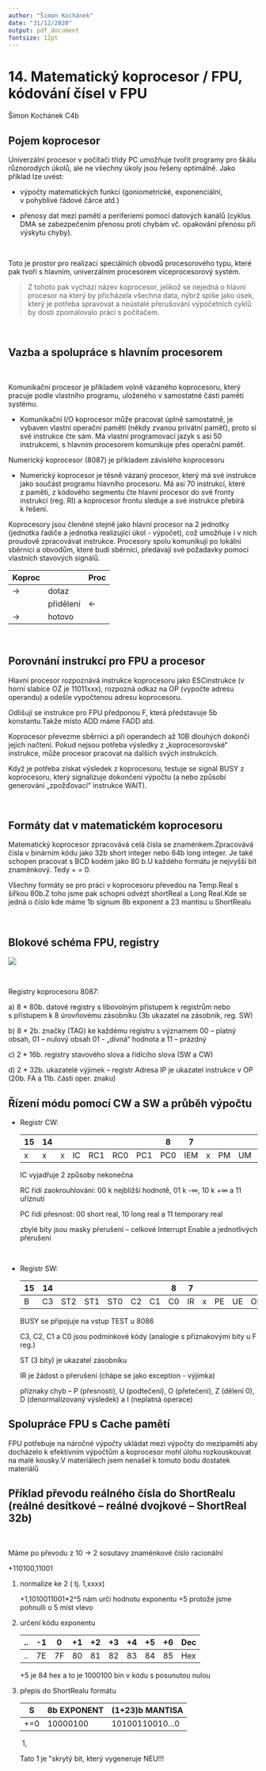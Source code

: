 ```yaml
---
author: "Šimon Kochánek"
date: "31/12/2020"
output: pdf_document
fontsize: 12pt
---
```


<style type="text/css">
  body{
    font-size: 14px;
  }
</style>
# 14. Matematický koprocesor / FPU, kódování čísel v FPU

Šimon Kochánek C4b

## Pojem koprocesor

Univerzální procesor v počítači třídy PC umožňuje tvořit programy pro škálu různorodých úkolů, ale ne všechny úkoly jsou řešeny optimálně. Jako příklad lze uvést: 

- výpočty matematických funkcí (goniometrické, exponenciální, v pohyblivé řádové čárce atd.) 

- přenosy dat mezi pamětí a periferiemi pomocí datových kanálů (cyklus DMA  se zabezpečením přenosu proti chybám vč. opakování přenosu při výskytu chyby). 

<br />

Toto je prostor pro realizaci speciálních obvodů procesorového typu, které pak tvoří s hlavním, univerzálním procesorem víceprocesorový systém.

> Z tohoto pak vychází název koprocesor, jelikož se nejedná o hlavní procesor na který by přicházela všechna data, nýbrž spíše jako úsek, který je potřeba spravovat a neústalé přerušování výpočetních cyklů by dosti zpomalovalo práci s počítačem.

<br />

## Vazba a spolupráce s hlavním procesorem

<br />

Komunikační procesor je příkladem volně vázaného koprocesoru, který pracuje podle vlastního programu, uloženého v samostatné části paměti systému.

- Komunikační I/O koprocesor  může pracovat úplně samostatně, je vybaven vlastní operační pamětí (někdy zvanou privátní paměť), proto si své instrukce čte sám. Má vlastní programovací jazyk s asi 50 instrukcemi, s hlavním procesorem  komunikuje přes operační paměť.

Numerický koprocesor (8087) je příkladem závislého koprocesoru 

- Numerický koprocesor je těsně vázaný procesor, který má své instrukce jako součást programu hlavního procesoru. Má asi 70 instrukcí, které z paměti, z kódového segmentu čte hlavní procesor do své fronty instrukcí (reg. RI) a koprocesor frontu sleduje a své instrukce přebírá k řešení.

Koprocesory jsou členěné stejně jako hlavní procesor na 2 jednotky (jednotka řadiče a jednotka realizující úkol - výpočet), což umožňuje i v nich proudově zpracovávat instrukce. Procesory spolu komunikují po lokální sběrnici a obvodům, které budí sběrnici, předávají své požadavky pomocí vlastních stavových signálů.


| Koproc |           | Proc |
| ------ | --------- | ---- |
| ->     | dotaz     |      |
|        | přidělení | <-   |
| ->     | hotovo    |      |

<br />

## Porovnání instrukcí pro FPU a procesor

Hlavní procesor rozpoznává instrukce koprocesoru jako ESCinstrukce (v horní slabice OZ je 11011xxx), rozpozná odkaz na OP (vypočte adresu operandu) a odešle vypočtenou adresu koprocesoru.

Odlišují se instrukce pro FPU předponou F, která představuje 5b konstantu.Takže místo ADD máme FADD atd.

Koprocesor převezme sběrnici a při operandech až 10B dlouhých dokončí jejich načtení. Pokud nejsou potřeba výsledky z „koprocesorovské“ instrukce, může procesor pracovat na dalších svých instrukcích. 

Když je potřeba získat výsledek z koprocesoru, testuje se signál BUSY z koprocesoru, který signalizuje dokončení výpočtu (a nebo způsobí generování „zpožďovací“ instrukce WAIT).

<br />

## Formáty dat v matematickém koprocesoru

Matematický koprocesor zpracovává celá čísla se znaménkem.Zpracovává čísla v binárním kódu jako 32b short integer nebo 64b long integer. Je také schopen pracovat s BCD kodém jako 80 b.U každého formátu je nejvyšší bit znaménkový.
Tedy + = 0.

Všechny formáty se pro práci v koprocesoru převedou na Temp.Real s šířkou 80b.Z toho jsme pak schopni odvézt shortReal a Long Real.Kde se jedná o číslo kde máme 1b signum 8b exponent a 23 mantisu u ShortRealu

<br />

## Blokové schéma FPU, registry

![](images/SchemaFPU.png) 

<br />

Registry koprocesoru 8087:

a) 8 * 80b. datové registry s libovolným přístupem k registrům  nebo
s přístupem k 8 úrovňovému zásobníku (3b ukazatel na zásobník, reg. SW)

b) 8 * 2b. značky (TAG) ke každému registru s významem  00 – platný obsah, 01 – nulový obsah 01 -  „divná“ hodnota a 11 – prázdný

c) 2 * 16b. registry stavového slova a řídícího slova  (SW a CW)

d) 2 * 32b. ukazatelé výjimek – registr Adresa IP je ukazatel instrukce v OP (20b. FA a 11b. části oper. znaku) 

## Řízení módu pomocí CW a SW a průběh výpočtu

- Registr CW:

    | 15 | 14 |   |    |     |     |     | 8   | 7   |   |    |    |    |    | 1  | 0  |
    |----|----|---|----|-----|-----|-----|-----|-----|---|----|----|----|----|----|----|
    | x  | x  | x | IC | RC1 | RC0 | PC1 | PC0 | IEM | x | PM | UM | OM | ZM | DM | IM |

    IC vyjadřuje 2 způsoby nekonečna

    RC řídí zaokrouhlování:  00 k nejbližší hodnotě,  01 k -∞,  10 k +∞  a  11 uříznutí

    PC řídí přesnost:  00 short real, 10 long real a 11 temporary real

    zbylé bity jsou masky přerušení – celkové Interrupt Enable a jednotlivých přerušení

    <br />

- Registr SW:
  
    | 15 | 14 |     |     |     |    |    | 8  | 7  |   |    |    |    |    | 1  | 0  |
    |----|----|-----|-----|-----|----|----|----|----|---|----|----|----|----|----|----|
    | B  | C3 | ST2 | ST1 | ST0 | C2 | C1 | C0 | IR | x | PE | UE | OE | ZE | DE | IE |


    BUSY se připojuje na vstup TEST u 8086
    
    C3, C2, C1 a C0 jsou podmínkové kódy (analogie s příznakovými bity u F reg.)
    
    ST (3 bity) je ukazatel zásobníku
    
    IR je žádost o přerušení (chápe se jako exception - výjimka)
    
    příznaky chyb – P (přesnosti), U (podtečení), O (přetečení), Z (dělení 0), D (denormalizovaný výsledek) a I (neplatná operace)

## Spolupráce FPU s Cache pamětí

FPU potřebuje na náročné výpočty ukládat mezi výpočty do mezipaměti aby docházelo k efektivním výpočtům a koprocesor mohl úlohu rozkouskouvat na malé kousky.V materiálech jsem nenašel k tomuto bodu dostatek materiálů

## Příklad převodu reálného čísla do ShortRealu (reálné desítkové – reálné dvojkové – ShortReal 32b)

<br />

Máme po převodu z 10 -> 2 sosutavy znaménkové číslo racionální

+110100,11001

1. normalize ke 2  ( tj. 1,xxxx)

    +1,1010011001*2^5
    nám určí hodnotu exponentu +5
    protože jsme pohnulli o 5 míst vlevo
    
2. určení kódu exponentu
   
    | .. | -1 | 0  | +1 | +2 | +3 | +4 | +5 | +6 | Dec |
    |----|----|----|----|----|----|----|----|----|-----|
    | .. | 7E | 7F | 80 | 81 | 82 | 83 | 84 | 85 | Hex |

    +5 je 84 hex a to je 1000100 bin v kódu s posunutou nulou

3. přepis do ShortRealu formátu

    | S   | 8b EXPONENT | (1+23)b MANTISA |
    |-----|-------------|-----------------|
    | +=0 | 10000100    | 10100110010...0 |
    ​																 1,

    Tato 1 je "skrytý bit, který vygeneruje NEU!!!